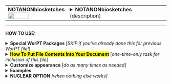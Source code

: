<!--------------------------------------
   SCREEN SHOT
--------------------------------------->
<table>
<tr>
<td>
<font size="3"><b>NOTANONbiosketches</b></font>
<br>
<img src="https://lh3.googleusercontent.com/d/1f3XxoAT5680nxNbcwWk4uifOvXdytuUh" width=60%>
</td>
<td>
<details>
<summary><b>NOTANONbiosketches</b> (description)</summary>
<b>NOTANONbiosketches</b> is NOT a table, but rather a tex file containing a short (1-page) CV for each team member who is indicated as needing to have a biosketch on the PERSONNEL & FTE page. If the box is checked under "bio sketch?" column for a person, then that person's bio sketch will be generated and included as part of this file. All biosketches are formatted to have a consistant appearance.  The information for this file is extracted from each person's individual WorPT biosketch google sheet. Checked boxes in that sheet indicate what publications and awards to mention, etc., customizing for this particular proposal. The NOTANONbiosketches WorPT file can serve as the "bio sketches" section of your proposal.<br>
NOTE: Biosketch files should be kept up-to-date so that the information that is extracted for both the current/pending and bio-sketch
sections of a proposal have valid and current information.
</details>
</td>
</tr>
</table>
<hr>

<!--------------------------------------
   HOW TO USE
--------------------------------------->
<b>HOW TO USE:</b>

<!-- - - - - - - - - - - - - - - - - - - - - - - - - - - - 
             Special Packages
- - - - - - - - - - - - - - - - - - - - - - - - - - - - -->
<details>
<summary><b>Special WorPT Packages</b> [<i>SKIP if you've already done this for previous WorPT file!</i>]</summary>
Copy/paste the special packages in preamble of your document, if you haven't done so previously. (see https://github.com/pmarcum/WorPT-Work-Plan-Tool-4-proposals/blob/main/latexTableTemplates/WorPTpackages/readme.md for more info).
</details>

<!-- - - - - - - - - - - - - - - - - - - - - - - - - - - - 
             Putting File Contents Into Document
- - - - - - - - - - - - - - - - - - - - - - - - - - - - -->
<details>
<summary><mark><b>How To Put File Contents Into Your Document</b></mark> [<i>one-time-only task for inclusion of this file</i>]</summary> 
<ol>
<li>COPY the lines in the code block below, then</li>
<li>PASTE into your document WHERE you want the content to appear, then</li>
<li>MODIFY the editable lines you just pasted in your document as needed. The lines that may be edited (or even deleted altogether if not wanted) are indicated by highlight below. </li><br>
Refer to <b>Customizations</b> section below to add personal preferences in the gap between \expinput and \begin{NOTANONbiosketches} lines below.
</ol>
   
<pre><code>
%::::::::::::::: start NOTANONbiosketches ::::::::::::::::::
\clearpage       % [optional] (could instead use \newpage, or comment out)
\expinput{<mark>do_NOT_manually_edit</mark>/NOTANONbiosketches} % reset file parameters

\begin{NOTANONbiosketches}
\end{NOTANONbiosketches}  
%:::::::::::::::: end NOTANONbiosketches :::::::::::::::::::
</code></pre>

</details>

<!-- - - - - - - - - - - - - - - - - - - - - - - - - - - - 
             Customizations
- - - - - - - - - - - - - - - - - - - - - - - - - - - - -->
<details>
<summary><b>Customize appearance</b> [<i>do as many times as needed</i>]</summary>
The default settings for this file produce a nice-looking bio-sketch section without any additional manual manipulation, so you probably won't have to do any customization for this file. But if desired, you can change colors, font style and spacing using additional lines that are copy/pasted into your document. Specifically: 
<ol>
<li>COPY any or all lines in the code block below that are related to the formatting parameter that you want to edit. The lines below show default values. You will edit those values to make desired changes.</li>
<li>PASTE the copied lines into your document into the gap <b>between</b> the \expinput and \begin{NOTANONbiosketches} lines. </li>
<li>EDIT the pasted lines in your document, as desired.</li>
NOTE: The lines are grouped into categories to help you locate what you need. You can PICK AND CHOOSE the lines you want to paste into your document; you do not have to copy/paste all of the lines below (unless noted) and do not have to copy all lines within a group.<br>
<i>Highlights indicate what parts of the commands can be edited without breaking your LaTeX code.</i><br>
You can just comment out your added lines and recompile the document, if you want to return to default values.
</ol>

<!-- . . . . . . . . . . . . . . . . . . . . . . . . . . . . . . . .
                              Options   
<!-- . . . . . . . . . . . . . . . . . . . . . . . . . . . . . . -->
<table>
<tr>
<td><b>Font color and fontstyle</b></td>
<td><pre><code>
\def\NameColor{<mark>Blue</mark>} % font color of name/role at top of biosketch
\def\NameSize{<mark>\large</mark>}             % font size of name/role
\def\NameFontstyle#1{<mark>\textbf</mark>{#1}}  % boldface name/role
\def\LabelFontstyle#1{<mark>\textbf</mark>{#1}} % boldface "Education",... labels
</code></pre>
<details>
<summary>reference image</summary>
<img src="https://lh3.googleusercontent.com/d/1vt_FwYDfmmGgSDPFmmYpQbH4EDXOExaN" width=30%>
</details>
</td>
</tr>
   
<tr>
<td><b>Text compactness</b></td>
<td><pre><code>
\def\SectionSpacing{\par \vspace{<mark>-0.5em</mark>}} % vertical spacing bet/ categories
</code></pre>
<details>
<summary>reference image</summary>
<img src="https://lh3.googleusercontent.com/d/1TxGBbXY86Dwx5aXcPwpQC0dHzUr6diaV" width=30%>
</td>
</details>
</tr>

<tr>
<td><b>Symbol choice for publication list</b></td>
<td><pre><code>
\def\PubSym{<mark>\scriptsize{$\bullet$}{\hspace{-0.3em}}</mark>} % symbol in front of pubs
</code></pre>
<details>
<summary>reference image</summary>
<img src="https://lh3.googleusercontent.com/d/1ej8_jQPTlaiychgpRTfm32jH-gesh0Vl" width=30%>
</details>
</td>
</tr>
</table>
</details>

<!--------------------------------------
   EXAMPLES 
--------------------------------------->
<details>
<summary><b>Examples</b></summary>
The below is an example of how one can change the appearance of the contents within a LaTeX document. After copy/pasting the code to incorporate the file contents into my document, I decided to change the color of the names from the default blue color, to Black and also to italicize the names. I copy/pasted the 2 formatting lines that control these items and then edited my preferences. Here is a peek at what my LaTeX document looks like:  

<!--     INSERT IMAGE -->

NOTE: To return to default values, all I have to do is comment-out (put a "%" at the line's beginning) the "\def" formatting lines that I pasted. 
</details>

<!--------------------------------------
   NUCLEAR OPTION 
--------------------------------------->
<details>
<summary><b>NUCLEAR OPTION</b> <i>[when nothing else works]</i></summary>
If you just cannot get the table to look like you want it to look, you can always copy/paste the entire NOTANONbiosketches.tex file that appears in the WorPT subfolder, into your document, and then edit at-will.  Some of the WorPT files involve complicated LaTeX code, so be sure that you have a good mastery of LaTeX and know what you are doing before implementing this option!
</details>
